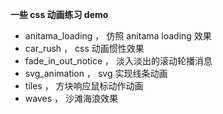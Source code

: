 **一些 css 动画练习 demo**

- anitama_loading ， 仿照 anitama loading 效果
- car_rush ， css 动画惯性效果
- fade_in_out_notice ， 淡入淡出的滚动轮播消息
- svg_animation ， svg 实现线条动画
- tiles ， 方块响应鼠标动作动画
- waves ， 沙滩海浪效果